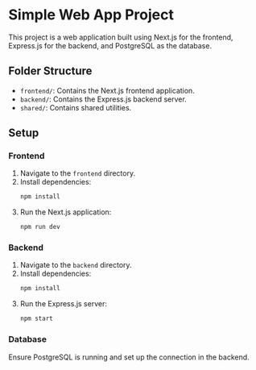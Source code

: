 # Simple Web App Project

This project is a web application built using Next.js for the frontend, Express.js for the backend, and PostgreSQL as the database.

## Folder Structure
- `frontend/`: Contains the Next.js frontend application.
- `backend/`: Contains the Express.js backend server.
- `shared/`: Contains shared utilities.

## Setup

### Frontend
1. Navigate to the `frontend` directory.
2. Install dependencies:
   ```bash
   npm install
   ```
3. Run the Next.js application:
   ```bash
   npm run dev
   ```

### Backend
1. Navigate to the `backend` directory.
2. Install dependencies:
   ```bash
   npm install
   ```
3. Run the Express.js server:
   ```bash
   npm start
   ```

### Database
Ensure PostgreSQL is running and set up the connection in the backend.